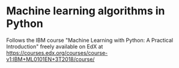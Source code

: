 # Machine learning algorithms in Python  

Follows the IBM course "Machine Learning with Python: A Practical Introduction" freely available on EdX at  
https://courses.edx.org/courses/course-v1:IBM+ML0101EN+3T2018/course/

